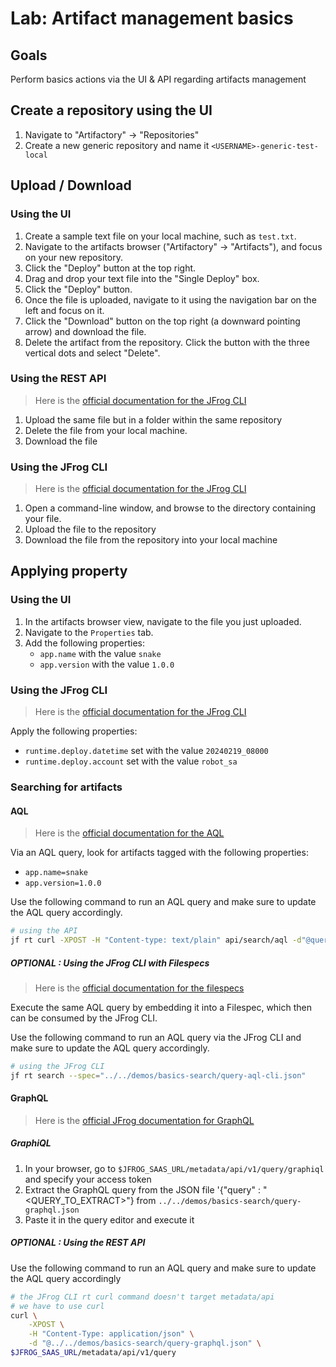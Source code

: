 # Lab: Artifact management basics

## Goals

Perform basics actions via the UI & API regarding artifacts management

## Create a repository using the UI

1. Navigate to "Artifactory" -> "Repositories"
2. Create a new generic repository and name it  `<USERNAME>-generic-test-local`

## Upload / Download

### Using the UI

1. Create a sample text file on your local machine, such as `test.txt`.
2. Navigate to the artifacts browser ("Artifactory" -> "Artifacts"), and focus on your new repository.
3. Click the "Deploy" button at the top right.
4. Drag and drop your text file into the "Single Deploy" box.
5. Click the "Deploy" button.
6. Once the file is uploaded, navigate to it using the navigation bar on the left and focus on it.
7. Click the "Download" button on the top right (a downward pointing arrow) and download the file.
8. Delete the artifact from the repository. Click the button with the three vertical dots and select "Delete".

### Using the REST API

> Here is the [official documentation for the JFrog CLI](https://jfrog.com/help/r/jfrog-rest-apis/deploy-artifact-apis)

1. Upload the same file but in a folder within the same repository
2. Delete the file from your local machine.
3. Download the file

### Using the JFrog CLI

> Here is the [official documentation for the JFrog CLI](https://docs.jfrog-applications.jfrog.io/jfrog-applications/jfrog-cli/cli-for-jfrog-artifactory/generic-files)

1. Open a command-line window, and browse to the directory containing your file.
2. Upload the file to the repository
3. Download the file from the repository into your local machine

## Applying property

### Using the UI

1. In the artifacts browser view, navigate to the file you just uploaded.
2. Navigate to the `Properties` tab.
3. Add the following properties:
   + `app.name` with the value `snake`
   + `app.version` with the value `1.0.0`

### Using the JFrog CLI

> Here is the [official documentation for the JFrog CLI](https://docs.jfrog-applications.jfrog.io/jfrog-applications/jfrog-cli/cli-for-jfrog-artifactory/generic-files#setting-properties-on-files)

Apply the following properties:

+ `runtime.deploy.datetime` set with the value `20240219_08000`
+ `runtime.deploy.account` set with the value `robot_sa`

### Searching for artifacts

#### AQL

> Here is the [official documentation for the AQL](https://jfrog.com/help/r/jfrog-artifactory-documentation/artifactory-query-language)

Via an AQL query, look for artifacts tagged with the following properties:

+ `app.name=snake`
+ `app.version=1.0.0`

Use the following command to run an AQL query and make sure to update the AQL query accordingly.

```bash
# using the API
jf rt curl -XPOST -H "Content-type: text/plain" api/search/aql -d"@query-aql-properties-rest.txt"
```

##### OPTIONAL : Using the JFrog CLI with Filespecs

> Here is the [official documentation for the filespecs](https://docs.jfrog-applications.jfrog.io/jfrog-applications/jfrog-cli/cli-for-jfrog-artifactory/using-file-specs#overview)

Execute the same AQL query by embedding it into a Filespec, which then can be consumed by the JFrog CLI.

Use the following command to run an AQL query via the JFrog CLI and make sure to update the AQL query accordingly.

```bash
# using the JFrog CLI
jf rt search --spec="../../demos/basics-search/query-aql-cli.json"
```

#### GraphQL

> Here is the [official JFrog documentation for GraphQL](https://jfrog.com/help/r/jfrog-rest-apis/graphql)

##### GraphiQL

1. In your browser, go to  `$JFROG_SAAS_URL/metadata/api/v1/query/graphiql` and specify your access token
2. Extract the GraphQL query from the JSON file  '{"query" : "<QUERY_TO_EXTRACT>"}  from `../../demos/basics-search/query-graphql.json`
3. Paste it in the query editor and execute it

##### OPTIONAL : Using the REST API

Use the following command to run an AQL query and make sure to update the AQL query accordingly

```bash
# the JFrog CLI rt curl command doesn't target metadata/api
# we have to use curl
curl \
    -XPOST \
    -H "Content-Type: application/json" \
    -d "@../../demos/basics-search/query-graphql.json" \
$JFROG_SAAS_URL/metadata/api/v1/query 
```
